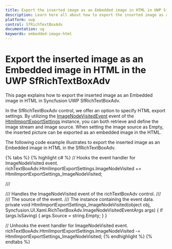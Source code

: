 ```yaml
---
title: Export the inserted image as an Embedded image in HTML in UWP SfRichTextBoxAdv | Syncfusion
description: Learn here all about how to export the inserted image as an Embedded image in HTML in Syncfusion UWP SfRichTextBoxAdv and more.
platform: uwp
control: SfRichTextBoxAdv
documentation: ug
keywords: embedded-image-html
---
```


# Export the inserted image as an Embedded image in HTML in the UWP SfRichTextBoxAdv

This page explains how to export the inserted image as an Embedded image in HTML in Syncfusion UWP SfRichTextBoxAdv.

In the SfRichTextBoxAdv control, we offer an option to specify HTML export settings. By utilizing the [ImageNodeVisitedEvent](https://help.syncfusion.com/cr/uwp/Syncfusion.UI.Xaml.RichTextBoxAdv.ImageNodeVisitedEventArgs.html) event of the [HtmlImportExportSettings](https://help.syncfusion.com/cr/uwp/Syncfusion.UI.Xaml.RichTextBoxAdv.HtmlImportExportSettings.html) instance, you can both retrieve and define the image stream and image source. When setting the image source as Empty, the inserted picture can be exported as an embedded image in the HTML.

The following code example illustrates to export the inserted image as an Embedded image in HTML in the SfRichTextBoxAdv.

{% tabs %}
{% highlight c# %}
// Hooks the event handler for ImageNodeVisited event.
richTextBoxAdv.HtmlImportExportSettings.ImageNodeVisited += HtmlImportExportSettings_ImageNodeVisited;

/// <summary>
/// Handles the ImageNodeVisited event of the richTextBoxAdv control.
/// </summary>
/// <param name="obj">The source of the event.</param>
/// <param name="args">The <see cref="ImageNodeVisitedEventArgs"/> instance containing the event data.</param>
 private void HtmlImportExportSettings_ImageNodeVisited(object obj, Syncfusion.UI.Xaml.RichTextBoxAdv.ImageNodeVisitedEventArgs args)
        {
            if (args.IsSaving)
            {
                args.Source = string.Empty;
            }
        }
		
// Unhooks the event handler for ImageNodeVisited event.
richTextBoxAdv.HtmlImportExportSettings.ImageNodeVisited -= HtmlImportExportSettings_ImageNodeVisited;
{% endhighlight %}
{% endtabs %}